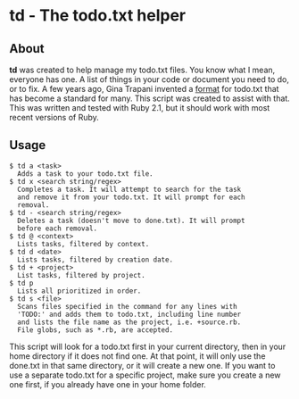 td - The todo.txt helper
========================

About
-----

**td** was created to help manage my todo.txt files. You know what I mean, everyone has one. A list of things in your code or document you need to do, or to fix. A few years ago, Gina Trapani invented a [format](http://todotxt.com/) for todo.txt that has become a standard for many. This script was created to assist with that. This was written and tested with Ruby 2.1, but it should work with most recent versions of Ruby.

Usage
-----

    $ td a <task>
      Adds a task to your todo.txt file.
    $ td x <search string/regex>
      Completes a task. It will attempt to search for the task
      and remove it from your todo.txt. It will prompt for each
      removal.
    $ td - <search string/regex>
      Deletes a task (doesn't move to done.txt). It will prompt
      before each removal.
    $ td @ <context>
      Lists tasks, filtered by context.
    $ td d <date>
      Lists tasks, filtered by creation date.
    $ td + <project>
      List tasks, filtered by project.
    $ td p
      Lists all prioritized in order.
    $ td s <file>
      Scans files specified in the command for any lines with
      'TODO:' and adds them to todo.txt, including line number
      and lists the file name as the project, i.e. +source.rb.
      File globs, such as *.rb, are accepted.

This script will look for a todo.txt first in your current directory, then in your home directory if it does not find one. At that point, it will only use the done.txt in that same directory, or it will create a new one. If you want to use a separate todo.txt for a specific project, make sure you create a new one first, if you already have one in your home folder.
